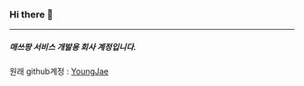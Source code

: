 ### Hi there 👋

<hr/>

<h5> 매쓰팡 서비스 개발용 회사 계정입니다. </h5>

원래 github계정 : [YoungJae](https://github.com/gem1n1-youngjae)
